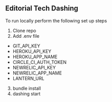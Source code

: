Editorial Tech Dashing
------

To run locally perform the following set up steps

1. Clone repo
2. Add .env file
  - GIT_API_KEY
  - HEROKU_API_KEY
  - HEROKU_APP_NAME
  - CIRCLE_CI_AUTH_TOKEN
  - NEWRELIC_API_KEY
  - NEWRELIC_APP_NAME
  - LANTERN_URL
3. bundle install
4. dashing start
